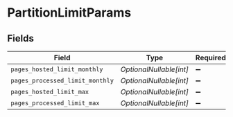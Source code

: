 # PartitionLimitParams


## Fields

| Field                           | Type                            | Required                        | Description                     | Example                         |
| ------------------------------- | ------------------------------- | ------------------------------- | ------------------------------- | ------------------------------- |
| `pages_hosted_limit_monthly`    | *OptionalNullable[int]*         | :heavy_minus_sign:              | N/A                             | 1000                            |
| `pages_processed_limit_monthly` | *OptionalNullable[int]*         | :heavy_minus_sign:              | N/A                             | 1000                            |
| `pages_hosted_limit_max`        | *OptionalNullable[int]*         | :heavy_minus_sign:              | N/A                             | 1000                            |
| `pages_processed_limit_max`     | *OptionalNullable[int]*         | :heavy_minus_sign:              | N/A                             | 1000                            |